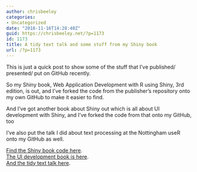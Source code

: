 ```yaml
---
author: chrisbeeley
categories:
- Uncategorized
date: "2018-11-16T14:28:40Z"
guid: https://chrisbeeley.net/?p=1173
id: 1173
title: A tidy text talk and some stuff from my Shiny book
url: /?p=1173
---
```


This is just a quick post to show some of the stuff that I’ve published/ presented/ put on GitHub recently.

So my Shiny book, Web Application Development with R using Shiny, 3rd edition, is out, and I’ve forked the code from the publisher’s repository onto my own GitHub to make it easier to find.

And I’ve got another book about Shiny out which is all about UI development with Shiny, and I’ve forked the code from that onto my GitHub, too

I’ve also put the talk I did about text processing at the Nottingham useR onto my GitHub as well.

[Find the Shiny book code here](https://github.com/ChrisBeeley/Web-Application-Development-with-R-Using-Shiny-third-edition).  
[The UI development book is here](https://github.com/ChrisBeeley/Hands-On-Dashboard-Development-with-Shiny).  
[And the tidy text talk here](https://github.com/ChrisBeeley/tidytexttalk).